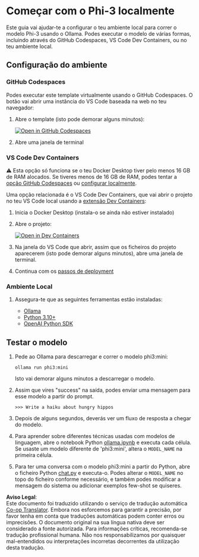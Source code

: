<!--
CO_OP_TRANSLATOR_METADATA:
{
  "original_hash": "3edae6aebc3d0143037109e8af58f1ac",
  "translation_date": "2025-07-16T18:09:05+00:00",
  "source_file": "md/01.Introduction/01/01.EnvironmentSetup.md",
  "language_code": "pt"
}
-->
# Começar com o Phi-3 localmente

Este guia vai ajudar-te a configurar o teu ambiente local para correr o modelo Phi-3 usando o Ollama. Podes executar o modelo de várias formas, incluindo através do GitHub Codespaces, VS Code Dev Containers, ou no teu ambiente local.

## Configuração do ambiente

### GitHub Codespaces

Podes executar este template virtualmente usando o GitHub Codespaces. O botão vai abrir uma instância do VS Code baseada na web no teu navegador:

1. Abre o template (isto pode demorar alguns minutos):

    [![Open in GitHub Codespaces](https://github.com/codespaces/badge.svg)](https://codespaces.new/microsoft/phi-3cookbook)

2. Abre uma janela de terminal

### VS Code Dev Containers

⚠️ Esta opção só funciona se o teu Docker Desktop tiver pelo menos 16 GB de RAM alocados. Se tiveres menos de 16 GB de RAM, podes tentar a [opção GitHub Codespaces](../../../../../md/01.Introduction/01) ou [configurar localmente](../../../../../md/01.Introduction/01).

Uma opção relacionada é o VS Code Dev Containers, que vai abrir o projeto no teu VS Code local usando a [extensão Dev Containers](https://marketplace.visualstudio.com/items?itemName=ms-vscode-remote.remote-containers):

1. Inicia o Docker Desktop (instala-o se ainda não estiver instalado)
2. Abre o projeto:

    [![Open in Dev Containers](https://img.shields.io/static/v1?style=for-the-badge&label=Dev%20Containers&message=Open&color=blue&logo=visualstudiocode)](https://vscode.dev/redirect?url=vscode://ms-vscode-remote.remote-containers/cloneInVolume?url=https://github.com/microsoft/phi-3cookbook)

3. Na janela do VS Code que abrir, assim que os ficheiros do projeto aparecerem (isto pode demorar alguns minutos), abre uma janela de terminal.
4. Continua com os [passos de deployment](../../../../../md/01.Introduction/01)

### Ambiente Local

1. Assegura-te que as seguintes ferramentas estão instaladas:

    * [Ollama](https://ollama.com/)
    * [Python 3.10+](https://www.python.org/downloads/)
    * [OpenAI Python SDK](https://pypi.org/project/openai/)

## Testar o modelo

1. Pede ao Ollama para descarregar e correr o modelo phi3:mini:

    ```shell
    ollama run phi3:mini
    ```

    Isto vai demorar alguns minutos a descarregar o modelo.

2. Assim que vires "success" na saída, podes enviar uma mensagem para esse modelo a partir do prompt.

    ```shell
    >>> Write a haiku about hungry hippos
    ```

3. Depois de alguns segundos, deverás ver um fluxo de resposta a chegar do modelo.

4. Para aprender sobre diferentes técnicas usadas com modelos de linguagem, abre o notebook Python [ollama.ipynb](../../../../../code/01.Introduce/ollama.ipynb) e executa cada célula. Se usaste um modelo diferente de 'phi3:mini', altera o `MODEL_NAME` na primeira célula.

5. Para ter uma conversa com o modelo phi3:mini a partir do Python, abre o ficheiro Python [chat.py](../../../../../code/01.Introduce/chat.py) e executa-o. Podes alterar o `MODEL_NAME` no topo do ficheiro conforme necessário, e também podes modificar a mensagem do sistema ou adicionar exemplos few-shot se quiseres.

**Aviso Legal**:  
Este documento foi traduzido utilizando o serviço de tradução automática [Co-op Translator](https://github.com/Azure/co-op-translator). Embora nos esforcemos para garantir a precisão, por favor tenha em conta que traduções automáticas podem conter erros ou imprecisões. O documento original na sua língua nativa deve ser considerado a fonte autorizada. Para informações críticas, recomenda-se tradução profissional humana. Não nos responsabilizamos por quaisquer mal-entendidos ou interpretações incorretas decorrentes da utilização desta tradução.